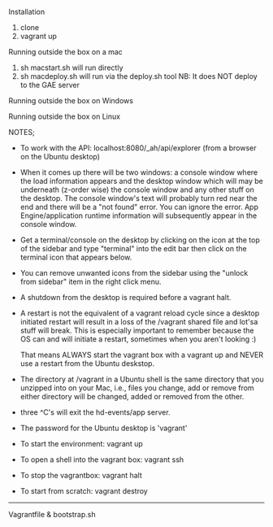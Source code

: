  Installation
 
 1)  clone
 2)  vagrant up
 
 Running outside the box on a mac
 
 1)  sh macstart.sh              will run directly
 2)  sh macdeploy.sh             will run via the deploy.sh tool
                                 NB: It does NOT  deploy to the GAE server
 
 Running outside the box on Windows
 
 Running outside the box on Linux
 
 
 NOTES;
 
 * To work with the API:  localhost:8080/_ah/api/explorer 
    (from a browser on the Ubuntu desktop)
 
 * When it comes up there will be two windows: a console window where the
   load information appears and the desktop window which will may be
   underneath (z-order wise) the console window and any other stuff on the 
   desktop. The console window's text will probably turn red near the end 
   and there will be a "not found" error. You can ignore the error. App 
   Engine/application runtime information will subsequently appear in the 
   console window.
   
 * Get a terminal/console on the desktop by clicking on the icon at the top 
   of the sidebar and type "terminal" into the edit bar then click on the 
   terminal icon that appears below. 
   
 * You can remove unwanted icons from the sidebar using the "unlock from
   sidebar" item in the right click menu.
  
 * A shutdown from the desktop is required before a vagrant halt.
 
 * A restart is not the equivalent of a vagrant reload cycle since a 
   desktop initiated restart will result in a loss of the /vagrant 
   shared file and lot'sa stuff will break. This is especially important
   to remember because the OS can and will initiate a restart, sometimes 
   when you aren't looking :)
   
   That means ALWAYS start the vagrant box with a vagrant up and NEVER use
   a restart from the Ubuntu deskstop.
   
 * The directory at /vagrant in a Ubuntu shell is the same directory that 
   you unzipped into on your Mac, i.e., files you change, add or remove 
   from either directory will be changed, added or removed from the other.
   
 * three ^C's will exit the hd-events/app server.
 
 * The password for the Ubuntu desktop is 'vagrant'
 
 * To start the environment:  vagrant up
  
 * To open a shell into the vagrant box:  vagrant ssh
 
 * To stop the vagrantbox:  vagrant halt
 
 * To start from scratch:  vagrant destroy
 
 
 -----------------------------

  Vagrantfile &  bootstrap.sh

  

